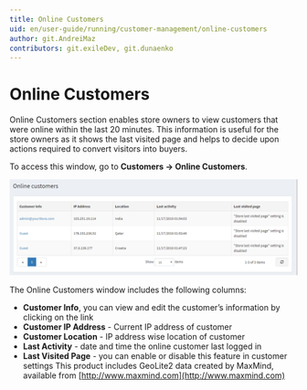 ```yaml
---
title: Online Customers
uid: en/user-guide/running/customer-management/online-customers
author: git.AndreiMaz
contributors: git.exileDev, git.dunaenko
---
```


# Online Customers

Online Customers section enables store owners to view customers that were online within the last 20 minutes. This information is useful for the store owners as it shows the last visited page and helps to decide upon actions required to convert visitors into buyers.

To access this window, go to **Customers → Online Customers**.

![online-customers](_static/online-customers/online-customers.png)

The Online Customers window includes the following columns:

- **Customer Info**, you can view and edit the customer’s information by clicking on the link
- **Customer IP Address** - Current IP address of customer
- **Customer Location** - IP address wise location of customer
- **Last Activity** - date and time the online customer last logged in
- **Last Visited Page** - you can enable or disable this feature in customer settings This product includes GeoLite2 data created by MaxMind, available from [http://www.maxmind.com](http://www.maxmind.com)
